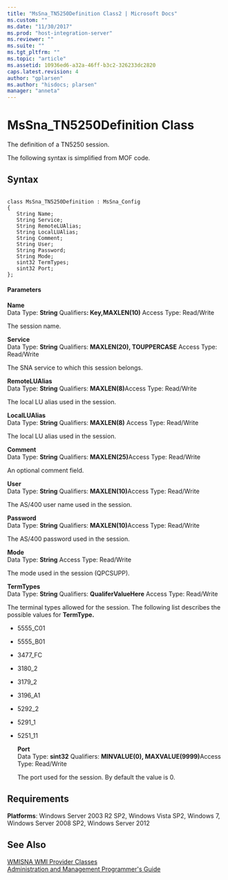 ```yaml
---
title: "MsSna_TN5250Definition Class2 | Microsoft Docs"
ms.custom: ""
ms.date: "11/30/2017"
ms.prod: "host-integration-server"
ms.reviewer: ""
ms.suite: ""
ms.tgt_pltfrm: ""
ms.topic: "article"
ms.assetid: 10936ed6-a32a-46ff-b3c2-326233dc2820
caps.latest.revision: 4
author: "gplarsen"
ms.author: "hisdocs; plarsen"
manager: "anneta"
---
```

# MsSna_TN5250Definition Class
The definition of a TN5250 session.  
  
 The following syntax is simplified from MOF code.  
  
## Syntax  
  
```  
  
class MsSna_TN5250Definition : MsSna_Config  
{  
   String Name;  
   String Service;  
   String RemoteLUAlias;  
   String LocalLUAlias;  
   String Comment;  
   String User;  
   String Password;  
   String Mode;  
   sint32 TermTypes;  
   sint32 Port;  
};  
```  
  
#### Parameters  
 <strong>Name</strong>  
 Data Type: <strong>String</strong> Qualifiers<strong>: Key,MAXLEN(10)</strong> Access Type: Read/Write  
  
 The session name.  
  
 **Service**  
 Data Type: **String** Qualifiers: **MAXLEN(20), TOUPPERCASE** Access Type: Read/Write  
  
 The SNA service to which this session belongs.  
  
 <strong>RemoteLUAlias</strong>  
 Data Type: <strong>String</strong> Qualifiers: <strong>MAXLEN(8)</strong>Access Type: Read/Write  
  
 The local LU alias used in the session.  
  
 **LocalLUAlias**  
 Data Type: **String** Qualifiers: **MAXLEN(8)** Access Type: Read/Write  
  
 The local LU alias used in the session.  
  
 <strong>Comment</strong>  
 Data Type: <strong>String</strong> Qualifiers: <strong>MAXLEN(25)</strong>Access Type: Read/Write  
  
 An optional comment field.  
  
 <strong>User</strong>  
 Data Type: <strong>String</strong> Qualifiers: <strong>MAXLEN(10)</strong>Access Type: Read/Write  
  
 The AS/400 user name used in the session.  
  
 <strong>Password</strong>  
 Data Type: <strong>String</strong> Qualifiers: <strong>MAXLEN(10)</strong>Access Type: Read/Write  
  
 The AS/400 password used in the session.  
  
 **Mode**  
 Data Type: **String** Access Type: Read/Write  
  
 The mode used in the session (QPCSUPP).  
  
 **TermTypes**  
 Data Type: **String** Qualifiers: **QualiferValueHere** Access Type: Read/Write  
  
 The terminal types allowed for the session. The following list describes the possible values for **TermType.**  
  
- 5555_C01  
  
- 5555_B01  
  
- 3477_FC  
  
- 3180_2  
  
- 3179_2  
  
- 3196_A1  
  
- 5292_2  
  
- 5291_1  
  
- 5251_11  
  
  <strong>Port</strong>  
  Data Type: <strong>sint32</strong> Qualifiers: <strong>MINVALUE(0), MAXVALUE(9999)</strong>Access Type: Read/Write  
  
  The port used for the session. By default the value is 0.  
  
## Requirements  
 **Platforms**: Windows Server 2003 R2 SP2, Windows Vista SP2, Windows 7, Windows Server 2008 SP2, Windows Server 2012  
  
## See Also  
 [WMISNA WMI Provider Classes](../core/wmisna-wmi-provider-classes2.md)   
 [Administration and Management Programmer's Guide](./administration-and-management-programmer-s-guide2.md)